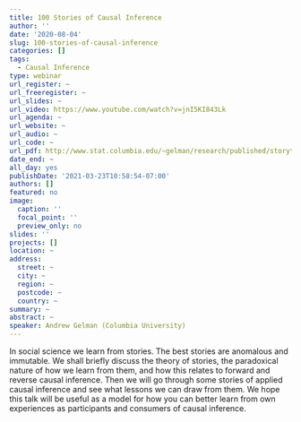```yaml
---
title: 100 Stories of Causal Inference
author: ''
date: '2020-08-04'
slug: 100-stories-of-causal-inference
categories: []
tags:
  - Causal Inference
type: webinar
url_register: ~
url_freeregister: ~
url_slides: ~
url_video: https://www.youtube.com/watch?v=jnI5KI843Lk
url_agenda: ~
url_website: ~
url_audio: ~
url_code: ~
url_pdf: http://www.stat.columbia.edu/~gelman/research/published/storytelling.pdf
date_end: ~
all_day: yes
publishDate: '2021-03-23T10:58:54-07:00'
authors: []
featured: no
image:
  caption: ''
  focal_point: ''
  preview_only: no
slides: ''
projects: []
location: ~
address:
  street: ~
  city: ~
  region: ~
  postcode: ~
  country: ~
summary: ~
abstract: ~
speaker: Andrew Gelman (Columbia University)
---
```

<!--more-->
In social science we learn from stories.  The best stories are anomalous and immutable.  We shall briefly discuss the theory of stories, the paradoxical nature of how we learn from them, and how this relates to forward and reverse causal inference.  Then we will go through some stories of applied causal inference and see what lessons we can draw from them.  We hope this talk will be useful as a model for how you can better learn from own experiences as participants and consumers of causal inference. 